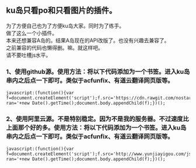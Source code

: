 ku岛只看po和只看图片的插件。
-----------------------------------  

为了方便自己也为了方便ku岛大家。同时为了练手。  
做了这么一个小插件。  
本来还想兼容A岛的。结果A岛现在的API改版了。也没有兴趣去兼容了。  
之前兼容的代码也懒得删。嘛。就这样吧。  
请不要吐槽js水平。  
  
  
### 1、使用github源。使用方法：将以下代码添加为一个书签。进入ku岛串内之后点一下即可。类似于acfunfix、有道云翻译网页版等。  
    javascript:(function(){var f=document.createElement('script');f.src='https://cdn.rawgit.com/nostarsnow/onlyPoAndImage/master/onlyPoAndImg.min.js?ran='+new Date().getTime();document.body.appendChild(f);})();
  
### 2、使用阿里云源。不是特别稳定。因为不是我的服务器。不过速度比上面那个好的多。使用方法：将以下代码添加为一个书签。进入ku岛串内之后点一下即可。类似于acfunfix、有道云翻译网页版等。  
    javascript:(function(){var f=document.createElement('script');f.src='http://www.yunjiayigou.com/js/lib/onlyPoAndImg.min.js?ran='+new Date().getTime();document.body.appendChild(f);})();